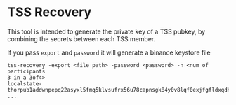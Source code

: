 # TSS Recovery

This tool is intended to generate the private key of a TSS pubkey, by
combining the secrets between each TSS member.

If you pass `export` and `password` it will generate a binance keystore file

```
tss-recovery -export <file path> -password <password> -n <num of participants
3 in a 3of4>
localstate-thorpub1addwnpepq22asyxl5fmq5klvsufrx56u78capnsgk84y0v8lqf0exjfgfldxqdhurgq.json
...
```
